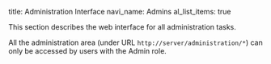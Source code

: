 title: Administration Interface
navi_name: Admins
al_list_items: true

This section describes the web interface for all administration tasks.

All the administration area (under URL `http://server/administration/*`) can only be accessed by users with the Admin role.

<br />
<br />
<br />
<br />
<br /><br /><br /><br />
